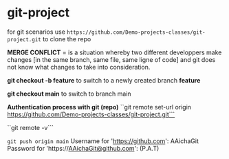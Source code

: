 # git-project
for git scenarios
use ```https://github.com/Demo-projects-classes/git-project.git``` to clone the repo

**MERGE CONFLICT** = is a situation whereby two different developpers make changes [in the same branch, same file, same ligne of code] and git does not know what changes to take into consideration.

**git checkout -b feature** to switch to a newly  created branch **feature**

**git checkout main** to switch to branch main

**Authentication process with git (repo)**
``git remote set-url origin https://github.com/Demo-projects-classes/git-project.git```

``git remote -v```

```git push origin main```
Username for 'https://github.com': AAichaGit
Password for 'https://AAichaGit@github.com': (P.A.T)

